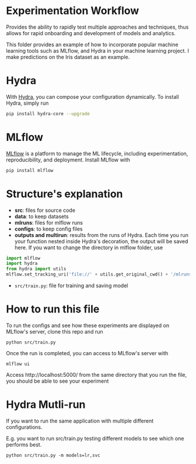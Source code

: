 # Experimentation Workflow
Provides the ability to rapidly test multiple approaches and techniques, thus allows for rapid onboarding and development of models
and analytics.

This folder provides an example of how to incorporate popular machine learning tools such as MLflow, and Hydra in your machine learning project. I make predictions on the Iris dataset as an example. 


# Hydra
With [Hydra](https://hydra.cc/), you can compose your configuration dynamically. To install Hydra, simply run
```bash
pip install hydra-core --upgrade
```
# MLflow
[MLflow](https://mlflow.org/) is a platform to manage the ML lifecycle, including experimentation, reproducibility, and deployment. Install MLflow with 
```bash
pip install mlflow
```

# Structure's explanation
* **src**: files for source code
* **data**: to keep datasets
* **mlruns**: files for mlflow runs
* **configs**: to keep config files
* **outputs and multirun**: results from the runs of Hydra. Each time you run your function nested inside Hydra's decoration, the output will be saved here. If you want to change the directory in mlflow folder, use
```python
import mlflow
import hydra
from hydra import utils
mlflow.set_tracking_uri('file://' + utils.get_original_cwd() + '/mlruns')
```
* `src/train.py`: file for training and saving model

# How to run this file
To run the configs and see how these experiments are displayed on MLflow's server, clone this repo and run
```
python src/train.py
```
Once the run is completed, you can access to MLflow's server with
```
mlflow ui
```
Access http://localhost:5000/ from the same directory that you run the file, you should be able to see your experiment

# Hydra Mutli-run
If you want to run the same application with multiple different configurations.

E.g. you want to run src/train.py testing different models to see which one performs best.

```
python src/train.py -m models=lr,svc
```